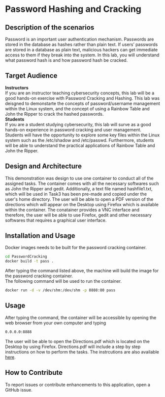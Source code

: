# Password Hashing and Cracking
## Description of the scenarios
Password is an important user authentication mechanism. Passwords are stored in the database as hashes rather than plain text. If users’ passwords are stored in a database as plain text, malicious hackers can get immediate access to them if they break into the system. In this lab, you will understand what password hash is and how password hash be cracked.  
## Target Audience 
**Instructors**  
If you are an instructor teaching cybersecurity concepts, this lab will be a good hands-on exercise with Password Cracking and Hashing. This lab was deisgned to demonstarte the concepts of password/username management within the Linux system, and the concept of using a Rainbow Table and John the Ripper to crack the hashed passwords.   
**Students**   
If you are a student studying cybersecurity, this lab will surve as a good hands-on experience in password cracking and user management. Students will have the opportunity to explore some key files within the Linux system such as the /etc/shadow and /etc/passwd. Furthermore, students will be able to understand the practical applications of Rainbow Table and John the Ripper. 
## Design and Architecture
This demonstration was design to use one container to conduct all of the assigned tasks. The container comes with all the necessary softwares such as John the Ripper and gedit. Additionally, a text file named hashfile1.txt, which will be used in Task3 has been pre-made and copied under the user's home directory. The user will be able to open a PDF version of the directions which will appear on the Desktop using Firefox which is available within the container. The conatainer provides a VNC interface and therefore, the user will be able to use Firefox, gedit and other necessary softwares that requires a graphical user interface. 
## Installation and Usage  
Docker images needs to be built for the password cracking container.
```bash
cd PasswordCracking  
docker build -t pass .
```
After typing the command listed above, the machine will build the image for the password cracking container.   
The following command will be used to run the container.
```bash
docker run -d -v /dev/shm:/dev/shm -p 8888:80 pass
```  
## Usage 
After typing the command, the container will be accessible by opening the web browser from your own computer and typing  
```bash
0.0.0.0:8888
```  
The user will be able to open the Directions.pdf which is located on the Desktop by using Firefox. Directions.pdf will include a step by step instructions on how to perform the tasks. The instrcutions are also available [here](https://takahideiwai.github.io/Cryptography/01-passwordcracking/index.html). 
## How to Contribute
To report issues or contribute enhancements to this application, open a GitHub issue. 





